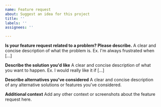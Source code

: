 ```yaml
---
name: Feature request
about: Suggest an idea for this project
title: ''
labels: ''
assignees: ''

---
```


**Is your feature request related to a problem? Please describe.**
A clear and concise description of what the problem is. Ex. I'm always frustrated when [...]

**Describe the solution you'd like**
A clear and concise description of what you want to happen. Ex. I would really like it if [...]

**Describe alternatives you've considered**
A clear and concise description of any alternative solutions or features you've considered.

**Additional context**
Add any other context or screenshots about the feature request here.
